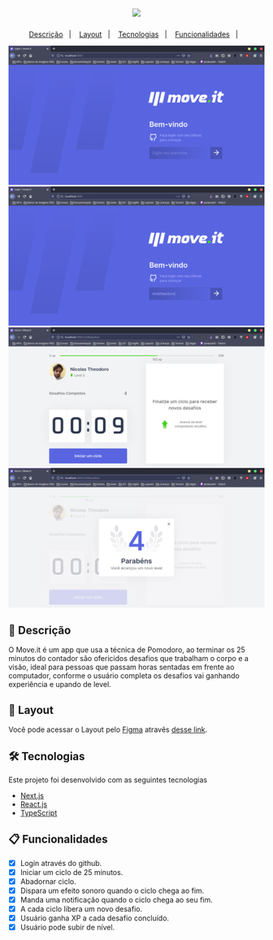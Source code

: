 <h1 align="center">
  <img width="400px" src="src/.github/images/logo-full.svg" />
</h1>
<p align="center">
  <a href="#page_facing_up-descrição">Descrição</a>&nbsp;&nbsp;&nbsp;|&nbsp;&nbsp;&nbsp;
  <a href="#art-Layout">Layout</a>&nbsp;&nbsp;&nbsp;|&nbsp;&nbsp;&nbsp;
  <a href="#-tecnologias">Tecnologias</a>&nbsp;&nbsp;&nbsp;|&nbsp;&nbsp;&nbsp;
  <a href="#clipboard-Funcionalidades">Funcionalidades</a>&nbsp;&nbsp;&nbsp;|&nbsp;&nbsp;&nbsp;
</p>

<img src="https://github.com/nicktheodoro/moveit-next/blob/main/src/.github/images/print1.png" />
<img src="https://github.com/nicktheodoro/moveit-next/blob/main/src/.github/images/print2.png" />
<img src="https://github.com/nicktheodoro/moveit-next/blob/main/src/.github/images/print3.png" />
<img src="https://github.com/nicktheodoro/moveit-next/blob/main/src/.github/images/print4.png" />

## :page_facing_up: Descrição
O Move.it é um app que usa a técnica de Pomodoro, ao terminar os 25 minutos do contador são ofericidos desafios que trabalham o corpo e a visão, ideal para pessoas que passam horas sentadas em frente ao computador, conforme o usuário completa os desafios vai ganhando experiência e upando de level.

## :art: Layout
Você pode acessar o Layout pelo <a href="https://www.figma.com">Figma<a> atravês <a href="https://www.figma.com/file/ge20pu3ofMOKoliUyKx1Nl/Move.it-1.0">desse link<a>.

## 🛠 Tecnologias
Este projeto foi desenvolvido com as seguintes tecnologias

- [Next.js](https://nextjs.org/)
- [React.js](https://pt-br.reactjs.org/)
- [TypeScript](https://www.typescriptlang.org/)

## :clipboard: Funcionalidades
- [x] Login através do github.
- [x] Iniciar um ciclo de 25 minutos.
- [x] Abadornar ciclo.
- [x] Dispara um efeito sonoro quando o ciclo chega ao fim.
- [x] Manda uma notificação quando o ciclo chega ao seu fim.
- [x] A cada ciclo libera um novo desafio.
- [x] Usuário ganha XP a cada desafio concluído.
- [x] Usuário pode subir de nível.